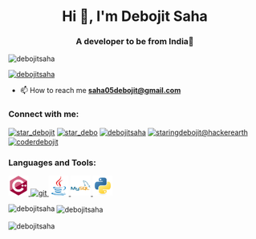 <h1 align="center">Hi 👋, I'm Debojit Saha</h1>
<h3 align="center">A developer to be from India🚀</h3>

<p align="left"> <img src="https://komarev.com/ghpvc/?username=debojitsaha&label=Profile%20views&color=0e75b6&style=flat" alt="debojitsaha" /> </p>

<p align="left"> <a href="https://github.com/ryo-ma/github-profile-trophy"><img src="https://github-profile-trophy.vercel.app/?username=debojitsaha" alt="debojitsaha" /></a> </p>

- 📫 How to reach me **saha05debojit@gmail.com**

<h3 align="left">Connect with me:</h3>
<p align="left">
<a href="https://twitter.com/star_debojit" target="blank"><img align="center" src="https://raw.githubusercontent.com/rahuldkjain/github-profile-readme-generator/master/src/images/icons/Social/twitter.svg" alt="star_debojit" height="30" width="40" /></a>
<a href="https://instagram.com/star_debo" target="blank"><img align="center" src="https://raw.githubusercontent.com/rahuldkjain/github-profile-readme-generator/master/src/images/icons/Social/instagram.svg" alt="star_debo" height="30" width="40" /></a>
<a href="https://www.codechef.com/users/debojitsaha" target="blank"><img align="center" src="https://cdn.jsdelivr.net/npm/simple-icons@3.1.0/icons/codechef.svg" alt="debojitsaha" height="30" width="40" /></a>
<a href="https://www.hackerearth.com/staringdebojit@hackerearth" target="blank"><img align="center" src="https://raw.githubusercontent.com/rahuldkjain/github-profile-readme-generator/master/src/images/icons/Social/hackerearth.svg" alt="staringdebojit@hackerearth" height="30" width="40" /></a>
<a href="https://auth.geeksforgeeks.org/user/coderdebojit" target="blank"><img align="center" src="https://raw.githubusercontent.com/rahuldkjain/github-profile-readme-generator/master/src/images/icons/Social/geeks-for-geeks.svg" alt="coderdebojit" height="30" width="40" /></a>
</p>

<h3 align="left">Languages and Tools:</h3>
<p align="left"> <a href="https://www.w3schools.com/cpp/" target="_blank"> <img src="https://raw.githubusercontent.com/devicons/devicon/master/icons/cplusplus/cplusplus-original.svg" alt="cplusplus" width="40" height="40"/> </a> <a href="https://git-scm.com/" target="_blank"> <img src="https://www.vectorlogo.zone/logos/git-scm/git-scm-icon.svg" alt="git" width="40" height="40"/> </a> <a href="https://www.java.com" target="_blank"> <img src="https://raw.githubusercontent.com/devicons/devicon/master/icons/java/java-original.svg" alt="java" width="40" height="40"/> </a> <a href="https://www.mysql.com/" target="_blank"> <img src="https://raw.githubusercontent.com/devicons/devicon/master/icons/mysql/mysql-original-wordmark.svg" alt="mysql" width="40" height="40"/> </a> <a href="https://www.python.org" target="_blank"> <img src="https://raw.githubusercontent.com/devicons/devicon/master/icons/python/python-original.svg" alt="python" width="40" height="40"/> </a> </p>

<p><img align="left" src="https://github-readme-stats.vercel.app/api/top-langs?username=debojitsaha&show_icons=true&locale=en&layout=compact" alt="debojitsaha" /></p>

<p>&nbsp;<img align="center" src="https://github-readme-stats.vercel.app/api?username=debojitsaha&show_icons=true&locale=en" alt="debojitsaha" /></p>

<p><img align="center" src="https://github-readme-streak-stats.herokuapp.com/?user=debojitsaha&" alt="debojitsaha" /></p>

